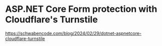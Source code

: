 # ASP.NET Core Form protection with Cloudflare's Turnstile

https://schwabencode.com/blog/2024/02/29/dotnet-aspnetcore-cloudflare-turnstile
